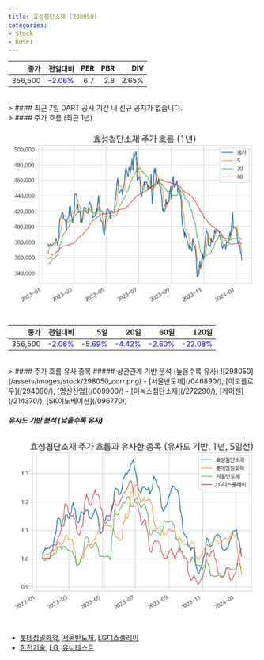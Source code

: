 ```yaml
---
title: 효성첨단소재 (298050)
categories:
- Stock
- KOSPI
---
```


|종가|전일대비|PER|PBR|DIV|
|---:|-------:|--:|--:|--:|
|356,500|<span style="color: blue">-2.06%</span>|6.7|2.8|2.65%|

<!-- more -->

<br>
> #### 최근 7일 DART 공시
기간 내 신규 공지가 없습니다.

<br>
> #### 주가 흐름 (최근 1년)

![298050](/assets/images/stock/298050.png)

|종가|전일대비|5일|20일|60일|120일|
|---:|-------:|--:|---:|---:|----:|
|356,500|<span style="color: blue">-2.06%</span>|<span style="color: blue">-5.69%</span>|<span style="color: blue">-4.42%</span>|<span style="color: blue">-2.60%</span>|<span style="color: blue">-22.08%</span>|

<br>
> #### 주가 흐름 유사 종목
##### 상관관계 기반 분석 (높을수록 유사)
![298050](/assets/images/stock/298050_corr.png)
- [서울반도체](/046890/), [이오플로우](/294090/), [명신산업](/009900/)
- [이녹스첨단소재](/272290/), [케어젠](/214370/), [SK이노베이션](/096770/)

##### 유사도 기반 분석 (낮을수록 유사)	
![298050](/assets/images/stock/298050_sim.png)
- [롯데정밀화학](/004000/), [서울반도체](/046890/), [LG디스플레이](/034220/)
- [한전기술](/052690/), [LG](/003550/), [유니테스트](/086390/)